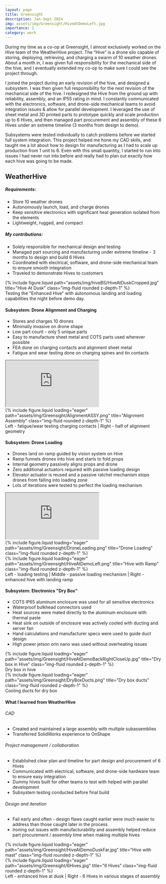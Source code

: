 ```yaml
---
layout: page
title: Greensight
description: Jan-Sept 2024
img: assets/img/Greensight/HiveAtDemoLeft.jpg
importance: 1
category: work
---
```


During my time as a co-op at Greensight, I almost exclusively worked on the Hive team of the WeatherHive project. The “Hive” is a drone silo capable of storing, deploying, retrieving, and charging a swarm of 10 weather drones. About a month in, I was given full responsibility for the mechanical side of the hive, and I eventually extended my co-op to make sure I could see the project through.

I joined the project during an early revision of the hive, and designed a subsystem. I was then given full responsibility for the next revision of the mechanical side of the hive. I redesigned the Hive from the ground up with reliability, assembly, and an IP55 rating in mind. I constantly communicated with the electronics, software, and drone-side mechanical teams to avoid integration issues & allow for parallel development. I leveraged the use of sheet metal and 3D printed parts to prototype quickly and scale production up to 6 Hives, and then managed part procurement and assembly of these 6 Hives under an extreme timeline (3 months from design to demo).

Subsystems were tested individually to catch problems before we started full system integration. This project helped me hone my CAD skills, and taught me a lot about how to design for manufacturing as I had to scale up production from 1 unit to 6. Even with this small quantity, I started to run into issues I had never run into before and really had to plan out exactly how each hive was going to be made.

## WeatherHive

##### Requirements:
- Store 10 weather drones
- Autonomously launch, load, and charge drones
- Keep sensitive electronics with significant heat generation isolated from the elements
- Lightweight, rugged, and compact

##### My contributions:
- Solely responsible for mechanical design and testing
- Managed part sourcing and manufacturing under extreme timeline - 3 months to design and build 6 Hives
- Coordinated with electrical, software, and drone-side mechanical team to ensure smooth integration
- Traveled to demonstrate Hives to customers
        
<div class="row">
    <div class="col-sm mt-3 mt-md-0">
         {% include figure.liquid path="assets/img/hiveBS/HiveAtDuskCropped.jpg" title="Hive At Dusk" class="img-fluid rounded z-depth-1" %}
    </div>
</div>
<div class="caption">
    Testing the "Enhanced Hive" with autonomous landing and loading capabilities the night before demo day.
</div>

#### Subsystem: Drone Alignment and Charging
- Stores and charges 10 drones
- Minimally invasive on drone shape
- Low part count - only 5 unique parts
- Easy to manufacture sheet metal and COTS parts used wherever possible
- FEA done on charging contacts and alignment sheet metal
- Fatigue and wear testing done on charging spines and tin contacts

<div class="row">
    <div class="col-sm-8 mt-3 mt-md-0">
       <div class="embed-responsive embed-responsive-16by9">
            <iframe class="embed-responsive-item" src="https://www.youtube.com/embed/4O0Wk7AeFi8?si=bXOy-hxiWUxjfM6B" allowfullscreen></iframe>
        </div>
    </div>
    <div class="col-sm-4 mt-3 mt-md-0">
        {% include figure.liquid loading="eager" path="assets/img/Greensight/AlignmentASSY.png" title="Alignment Assembly" class="img-fluid rounded z-depth-1" %}
    </div>
</div>
<div class="caption">
    Left - fatigue/wear testing charging contacts | Right - half of alignment geometry
</div>

#### Subsystem: Drone Loading
- Drones land on ramp guided by vision system on Hive
- Ramp funnels drones into hive and starts to fold props
- Internal geometry passively aligns props and drone
- Zero additional actuators required with passive loading design
- Elevator actuator is reused and a passive ratchet mechanism stops drones from falling into loading zone
- Lots of iterations were tested to perfect the loading mechanism

<div class="row">
    <div class="col-sm-4 mt-3 mt-md-0">
       <div class="embed-responsive embed-responsive-16by9">
            <iframe class="embed-responsive-item" src="https://www.youtube.com/embed/S1a7ZZE8yOE?si=KltshceoosIBTmsW" allowfullscreen></iframe>
        </div>
    </div>
    <div class="col-sm-4 mt-3 mt-md-0">
        {% include figure.liquid loading="eager" path="assets/img/Greensight/DroneLoading.png" title="Drone Loading" class="img-fluid rounded z-depth-1" %}
    </div>
    <div class="col-sm-4 mt-3 mt-md-0">
        {% include figure.liquid loading="eager" path="assets/img/Greensight/HiveAtDemoLeft.png" title="Hive with Ramp" class="img-fluid rounded z-depth-1" %}
    </div>
</div>
<div class="caption">
    Left - loading testing | Middle - passive loading mechanism | Right - enhanced hive with landing ramp
</div>

#### Subsystem: Electronics "Dry Box"
- COTS IP65 aluminum enclosure was used for all sensitive electronics
- Waterproof bulkhead connectors used
- Heat sources were mated directly to the aluminum enclosure with thermal paste
- Heat sink on outside of enclosure was actively cooled with ducting and server fan
- Hand calculations and manufacturer specs were used to guide duct design
- High power jetson orin nano was used without overheating issues

<div class="row">
    <div class="col-sm mt-3 mt-md-0">
        {% include figure.liquid loading="eager" path="assets/img/Greensight/HiveAtDemoBackRightCloseUp.jpg" title="Dry box in Hive" class="img-fluid rounded z-depth-1" %}
        <div class="caption">
            Dry box in hive
        </div>
    </div>
    <div class="col-sm mt-3 mt-md-0">
        {% include figure.liquid loading="eager" path="assets/img/Greensight/DryBoxDucts.png" title="Dry box ducts" class="img-fluid rounded z-depth-1" %}
        <div class="caption">
            Cooling ducts for dry box
        </div>
    </div>
</div>

#### What I learned from WeatherHive

###### CAD
- Created and maintained a large assembly with multiple subassemblies
- Transferred SolidWorks experience to OnShape

###### Project management / collaboration
- Established clear plan and timeline for part design and procurement of 6 Hives
- Communicated with electrical, software, and drone-side hardware team to ensure easy integration
- Dummy hives built for other teams to test with helped with parallel development
- Subsystem testing conducted before final build

###### Design and iteration
- Fail early and often - design flaws caught earlier were much easier to address than those caught later in the process
- Ironing out issues with manufacturability and assembly helped reduce part procurement / assembly time when making multiple hives

<div class="row">
    <div class="col-sm-8 mt-3 mt-md-0">
        {% include figure.liquid loading="eager" path="assets/img/Greensight/HiveAtDemoDuskFar.jpg" title="Hive with mast" class="img-fluid rounded z-depth-1" %}
    </div>
    <div class="col-sm-4 mt-3 mt-md-0">
        {% include figure.liquid loading="eager" path="assets/img/Greensight/6Hives.jpg" title="6 Hives" class="img-fluid rounded z-depth-1" %}
    </div>
</div>
<div class="caption">
    Left - enhanced hive at dusk | Right - 6 Hives in various stages of assembly
</div>




